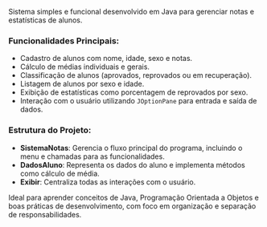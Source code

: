 Sistema simples e funcional desenvolvido em Java para gerenciar notas e estatísticas de alunos.

### Funcionalidades Principais:
- Cadastro de alunos com nome, idade, sexo e notas.
- Cálculo de médias individuais e gerais.
- Classificação de alunos (aprovados, reprovados ou em recuperação).
- Listagem de alunos por sexo e idade.
- Exibição de estatísticas como porcentagem de reprovados por sexo.
- Interação com o usuário utilizando `JOptionPane` para entrada e saída de dados.

### Estrutura do Projeto:
- **SistemaNotas**: Gerencia o fluxo principal do programa, incluindo o menu e chamadas para as funcionalidades.
- **DadosAluno**: Representa os dados do aluno e implementa métodos como cálculo de média.
- **Exibir**: Centraliza todas as interações com o usuário.

Ideal para aprender conceitos de Java, Programação Orientada a Objetos e boas práticas de desenvolvimento, com foco em organização e separação de responsabilidades.
